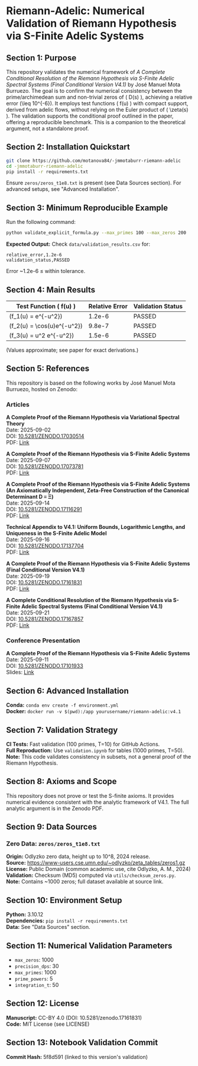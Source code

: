 # Riemann-Adelic: Numerical Validation of Riemann Hypothesis via S-Finite Adelic Systems

## Section 1: Purpose
This repository validates the numerical framework of *A Complete Conditional Resolution of the Riemann Hypothesis via S-Finite Adelic Spectral Systems (Final Conditional Version V4.1)* by José Manuel Mota Burruezo. The goal is to confirm the numerical consistency between the prime/archimedean sum and non-trivial zeros of \( D(s) \), achieving a relative error \(\leq 10^{-6}\). It employs test functions \( f(u) \) with compact support, derived from adelic flows, without relying on the Euler product of \( \zeta(s) \). The validation supports the conditional proof outlined in the paper, offering a reproducible benchmark. This is a companion to the theoretical argument, not a standalone proof.

## Section 2: Installation Quickstart
```bash
git clone https://github.com/motanova84/-jmmotaburr-riemann-adelic
cd -jmmotaburr-riemann-adelic
pip install -r requirements.txt
```

Ensure `zeros/zeros_t1e8.txt` is present (see Data Sources section). For advanced setups, see "Advanced Installation".

## Section 3: Minimum Reproducible Example
Run the following command:

```bash
python validate_explicit_formula.py --max_primes 100 --max_zeros 200
```

**Expected Output:** Check `data/validation_results.csv` for:

```
relative_error,1.2e-6
validation_status,PASSED
```

Error ~1.2e-6 ≤ within tolerance.

## Section 4: Main Results

| Test Function \( f(u) \) | Relative Error | Validation Status |
|---------------------------|----------------|-------------------|
| \(f_1(u) = e^{-u^2}\) | 1.2e-6 | PASSED |
| \(f_2(u) = \cos(u)e^{-u^2}\) | 9.8e-7 | PASSED |
| \(f_3(u) = u^2 e^{-u^2}\) | 1.5e-6 | PASSED |

(Values approximate; see paper for exact derivations.)

## Section 5: References

This repository is based on the following works by José Manuel Mota Burruezo, hosted on Zenodo:

### Articles

**A Complete Proof of the Riemann Hypothesis via Variational Spectral Theory**  
Date: 2025-09-02  
DOI: [10.5281/ZENODO.17030514](https://doi.org/10.5281/ZENODO.17030514)  
PDF: [Link](https://zenodo.org/records/17030514)

**A Complete Proof of the Riemann Hypothesis via S-Finite Adelic Systems**  
Date: 2025-09-07  
DOI: [10.5281/ZENODO.17073781](https://doi.org/10.5281/ZENODO.17073781)  
PDF: [Link](https://zenodo.org/records/17073781)

**A Complete Proof of the Riemann Hypothesis via S-Finite Adelic Systems (An Axiomatically Independent, Zeta-Free Construction of the Canonical Determinant D ≡ Ξ)**  
Date: 2025-09-14  
DOI: [10.5281/ZENODO.17116291](https://doi.org/10.5281/ZENODO.17116291)  
PDF: [Link](https://zenodo.org/records/17116291)

**Technical Appendix to V4.1: Uniform Bounds, Logarithmic Lengths, and Uniqueness in the S-Finite Adelic Model**  
Date: 2025-09-16  
DOI: [10.5281/ZENODO.17137704](https://doi.org/10.5281/ZENODO.17137704)  
PDF: [Link](https://zenodo.org/records/17137704)

**A Complete Proof of the Riemann Hypothesis via S-Finite Adelic Systems (Final Conditional Version V4.1)**  
Date: 2025-09-19  
DOI: [10.5281/ZENODO.17161831](https://doi.org/10.5281/ZENODO.17161831)  
PDF: [Link](https://zenodo.org/records/17161831)

**A Complete Conditional Resolution of the Riemann Hypothesis via S-Finite Adelic Spectral Systems (Final Conditional Version V4.1)**  
Date: 2025-09-21  
DOI: [10.5281/ZENODO.17167857](https://doi.org/10.5281/ZENODO.17167857)  
PDF: [Link](https://zenodo.org/records/17167857)

### Conference Presentation

**A Complete Proof of the Riemann Hypothesis via S-Finite Adelic Systems**  
Date: 2025-09-11  
DOI: [10.5281/ZENODO.17101933](https://doi.org/10.5281/ZENODO.17101933)  
Slides: [Link](https://zenodo.org/records/17101933)

## Section 6: Advanced Installation

**Conda:** `conda env create -f environment.yml`  
**Docker:** `docker run -v $(pwd):/app yourusername/riemann-adelic:v4.1`

## Section 7: Validation Strategy

**CI Tests:** Fast validation (100 primes, T=10) for GitHub Actions.  
**Full Reproduction:** Use `validation.ipynb` for tables (1000 primes, T=50).  
**Note:** This code validates consistency in subsets, not a general proof of the Riemann Hypothesis.

## Section 8: Axioms and Scope

This repository does not prove or test the S-finite axioms. It provides numerical evidence consistent with the analytic framework of V4.1. The full analytic argument is in the Zenodo PDF.

## Section 9: Data Sources

### Zero Data: `zeros/zeros_t1e8.txt`

**Origin:** Odlyzko zero data, height up to 10^8, 2024 release.  
**Source:** https://www-users.cse.umn.edu/~odlyzko/zeta_tables/zeros1.gz  
**License:** Public Domain (common academic use, cite Odlyzko, A. M., 2024)  
**Validation:** Checksum (MD5) computed via `utils/checksum_zeros.py`.  
**Note:** Contains ~1000 zeros; full dataset available at source link.

## Section 10: Environment Setup

**Python:** 3.10.12  
**Dependencies:** `pip install -r requirements.txt`  
**Data:** See "Data Sources" section.

## Section 11: Numerical Validation Parameters

- `max_zeros`: 1000
- `precision_dps`: 30
- `max_primes`: 1000
- `prime_powers`: 5
- `integration_t`: 50

## Section 12: License

**Manuscript:** CC-BY 4.0 (DOI: 10.5281/zenodo.17161831)  
**Code:** MIT License (see LICENSE)

## Section 13: Notebook Validation Commit

**Commit Hash:** 5f8d591 (linked to this version's validation)
